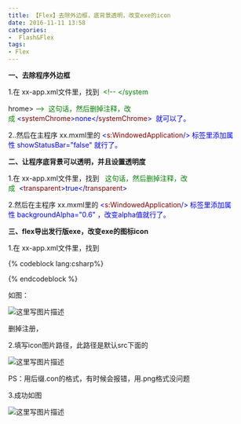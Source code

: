 ```yaml
---
title: 【Flex】去除外边框，底背景透明，改变exe的icon
date: 2016-11-11 13:58
categories:
-  Flash&Flex
tags:
- Flex
---
```

<div class="markdown_views">


**一、去除程序外边框**   

1.在 xx-app.xml文件里，找到  <span class="cnblogs_code"><span style="color: #008000"><!--<span style="color: #008000"> <systemChrome></system
<!--more-->
hrome> <span style="color: #008000">-->  这句话，然后删掉注释，改成 <span class="cnblogs_code"><span style="color: #0000ff"><<span style="color: #800000">systemChrome<span style="color: #0000ff">>none<span style="color: #0000ff"></<span style="color: #800000">systemChrome<span style="color: #0000ff">>  就可以了。   

2..然后在主程序 xx.mxml里的 <span class="cnblogs_code"><span style="color: #0000ff"><<span style="color: #800000">s:WindowedApplication<span style="color: #0000ff">/> 标签里添加属性 <span class="cnblogs_code">showStatusBar="false" 就行了。</span></span></span></span></span></span></span></span></span></span></span></span></span></span></span></span>

**二、让程序底背景可以透明，并且设置透明度**   

1.在 xx-app.xml文件里，找到 <span class="cnblogs_code"> <span style="color: #008000"><!--<span style="color: #008000"> <transparent></transparent> <span style="color: #008000">-->  这句话，然后删掉注释，改成  <span class="cnblogs_code"><span style="color: #0000ff"><<span style="color: #800000">transparent<span style="color: #0000ff">>true<span style="color: #0000ff"></<span style="color: #800000">transparent<span style="color: #0000ff">> </span></span></span></span></span></span></span></span></span></span></span>

2.然后在主程序 xx.mxml里的 <span class="cnblogs_code"><span style="color: #0000ff"><<span style="color: #800000">s:WindowedApplication<span style="color: #0000ff">/> 标签里添加属性 <span class="cnblogs_code">backgroundAlpha="0.6" ，改变alpha值就行了。</span></span></span></span></span>

**三、flex导出发行版exe，改变exe的图标icon**   

1.在 xx-app.xml文件里，找到 

{% codeblock lang:csharp%}
<!-- <icon>
        <image16x16></image16x16>
        <image32x32></image32x32>
        <image36x36></image36x36>
        <image48x48></image48x48>
        <image57x57></image57x57>
        <image72x72></image72x72>
        <image114x114></image114x114>
        <image128x128></image128x128>
    </icon> -->
{% endcodeblock %}

如图：   

![这里写图片描述](http://img.blog.csdn.net/20170221183815684?watermark/2/text/aHR0cDovL2Jsb2cuY3Nkbi5uZXQvYXJ2aW4w/font/5a6L5L2T/fontsize/400/fill/I0JBQkFCMA==/dissolve/70/gravity/SouthEast)   

删掉注册，   

2.填写icon图片路径，此路径是默认src下面的   

![这里写图片描述](http://img.blog.csdn.net/20170221183934166?watermark/2/text/aHR0cDovL2Jsb2cuY3Nkbi5uZXQvYXJ2aW4w/font/5a6L5L2T/fontsize/400/fill/I0JBQkFCMA==/dissolve/70/gravity/SouthEast)   

PS：用后缀.con的格式，有时候会报错，用.png格式没问题   

3.成功如图   

![这里写图片描述](http://img.blog.csdn.net/20170221184114229?watermark/2/text/aHR0cDovL2Jsb2cuY3Nkbi5uZXQvYXJ2aW4w/font/5a6L5L2T/fontsize/400/fill/I0JBQkFCMA==/dissolve/70/gravity/SouthEast)

</div>